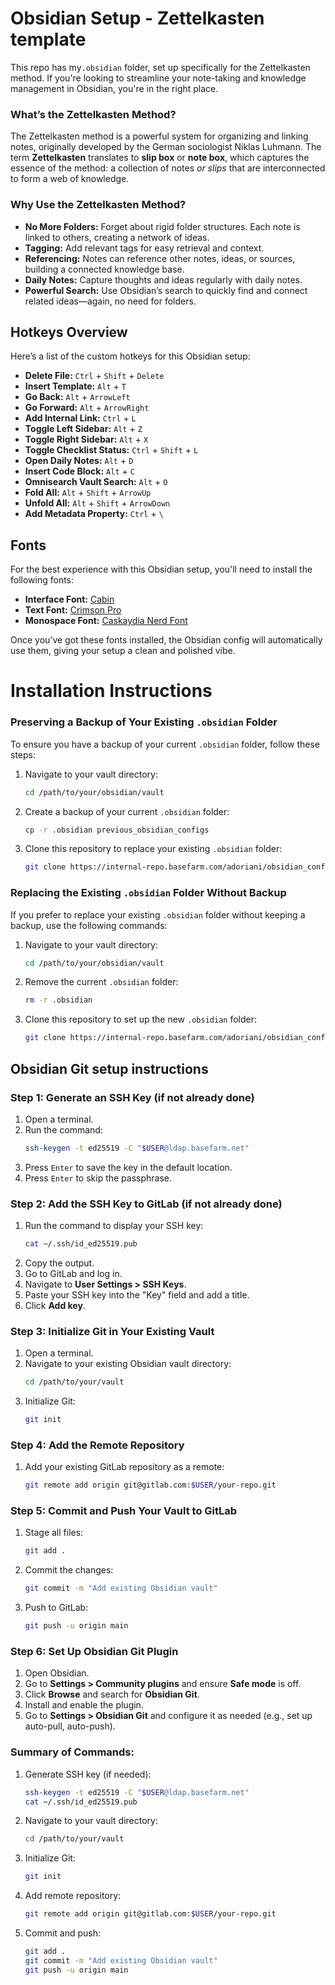 # Obsidian Setup - Zettelkasten template

This repo has my`.obsidian` folder, set up specifically for the Zettelkasten method. If you're looking to streamline your note-taking and knowledge management in Obsidian, you're in the right place.

### What’s the Zettelkasten Method?

The Zettelkasten method is a powerful system for organizing and linking notes, originally developed by the German sociologist Niklas Luhmann. The term **Zettelkasten** translates to **slip box** or **note box**, which captures the essence of the method: a collection of notes _or slips_ that are interconnected to form a web of knowledge.

### Why Use the Zettelkasten Method?

- **No More Folders:** Forget about rigid folder structures. Each note is linked to others, creating a network of ideas.
- **Tagging:** Add relevant tags for easy retrieval and context.
- **Referencing:** Notes can reference other notes, ideas, or sources, building a connected knowledge base.
- **Daily Notes:** Capture thoughts and ideas regularly with daily notes.
- **Powerful Search:** Use Obsidian’s search to quickly find and connect related ideas—again, no need for folders.

## Hotkeys Overview

Here’s a list of the custom hotkeys for this Obsidian setup:

- **Delete File:** `Ctrl` + `Shift` + `Delete`
- **Insert Template:** `Alt` + `T`
- **Go Back:** `Alt` + `ArrowLeft`
- **Go Forward:** `Alt` + `ArrowRight`
- **Add Internal Link:** `Ctrl` + `L`
- **Toggle Left Sidebar:** `Alt` + `Z`
- **Toggle Right Sidebar:** `Alt` + `X`
- **Toggle Checklist Status:** `Ctrl` + `Shift` + `L`
- **Open Daily Notes:** `Alt` + `D`
- **Insert Code Block:** `Alt` + `C`
- **Omnisearch Vault Search:** `Alt` + `O`
- **Fold All:** `Alt` + `Shift` + `ArrowUp`
- **Unfold All:** `Alt` + `Shift` + `ArrowDown`
- **Add Metadata Property:** `Ctrl` + `\`

## Fonts

For the best experience with this Obsidian setup, you'll need to install the following fonts:

- **Interface Font:** [Cabin](https://fonts.google.com/specimen/Cabin)
- **Text Font:** [Crimson Pro](https://fonts.google.com/specimen/Crimson+Pro)
- **Monospace Font:** [Caskaydia Nerd Font](https://www.nerdfonts.com/font-downloads)

Once you’ve got these fonts installed, the Obsidian config will automatically use them, giving your setup a clean and polished vibe.

# Installation Instructions

### Preserving a Backup of Your Existing `.obsidian` Folder

To ensure you have a backup of your current `.obsidian` folder, follow these steps:

1. Navigate to your vault directory:
    ```bash
    cd /path/to/your/obsidian/vault
    ```
2. Create a backup of your current `.obsidian` folder:
    ```bash
    cp -r .obsidian previous_obsidian_configs
    ```
3. Clone this repository to replace your existing `.obsidian` folder:
    ```bash
    git clone https://internal-repo.basefarm.com/adoriani/obsidian_config.git .obsidian
    ```

### Replacing the Existing `.obsidian` Folder Without Backup

If you prefer to replace your existing `.obsidian` folder without keeping a backup, use the following commands:

1. Navigate to your vault directory:
    ```bash
    cd /path/to/your/obsidian/vault
    ```
2. Remove the current `.obsidian` folder:
    ```bash
    rm -r .obsidian
    ```
3. Clone this repository to set up the new `.obsidian` folder:
    ```bash
    git clone https://internal-repo.basefarm.com/adoriani/obsidian_config.git .obsidian
    ```

## Obsidian Git setup instructions

### Step 1: Generate an SSH Key (if not already done)
1. Open a terminal.
2. Run the command:
   ```sh
   ssh-keygen -t ed25519 -C "$USER@ldap.basefarm.net"
   ```
3. Press `Enter` to save the key in the default location.
4. Press `Enter` to skip the passphrase.

### Step 2: Add the SSH Key to GitLab (if not already done)
1. Run the command to display your SSH key:
   ```sh
   cat ~/.ssh/id_ed25519.pub
   ```
2. Copy the output.
3. Go to GitLab and log in.
4. Navigate to **User Settings > SSH Keys**.
5. Paste your SSH key into the "Key" field and add a title.
6. Click **Add key**.

### Step 3: Initialize Git in Your Existing Vault
1. Open a terminal.
2. Navigate to your existing Obsidian vault directory:
   ```sh
   cd /path/to/your/vault
   ```
3. Initialize Git:
   ```sh
   git init
   ```

### Step 4: Add the Remote Repository
1. Add your existing GitLab repository as a remote:
   ```sh
   git remote add origin git@gitlab.com:$USER/your-repo.git
   ```

### Step 5: Commit and Push Your Vault to GitLab
1. Stage all files:
   ```sh
   git add .
   ```
2. Commit the changes:
   ```sh
   git commit -m "Add existing Obsidian vault"
   ```
3. Push to GitLab:
   ```sh
   git push -u origin main
   ```

### Step 6: Set Up Obsidian Git Plugin
1. Open Obsidian.
2. Go to **Settings > Community plugins** and ensure **Safe mode** is off.
3. Click **Browse** and search for **Obsidian Git**.
4. Install and enable the plugin.
5. Go to **Settings > Obsidian Git** and configure it as needed (e.g., set up auto-pull, auto-push).

### Summary of Commands:
1. Generate SSH key (if needed):
   ```sh
   ssh-keygen -t ed25519 -C "$USER@ldap.basefarm.net"
   cat ~/.ssh/id_ed25519.pub
   ```
2. Navigate to your vault directory:
   ```sh
   cd /path/to/your/vault
   ```
3. Initialize Git:
   ```sh
   git init
   ```
4. Add remote repository:
   ```sh
   git remote add origin git@gitlab.com:$USER/your-repo.git
   ```
5. Commit and push:
   ```sh
   git add .
   git commit -m "Add existing Obsidian vault"
   git push -u origin main
   ```
